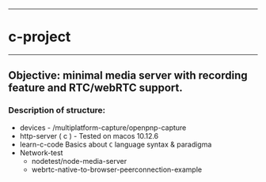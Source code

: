 ------------------------------------------
# c-project
------------------------------------------

## Objective: minimal media server with recording feature and RTC/webRTC support.

### Description of structure:

  - devices - /multiplatform-capture/openpnp-capture
  - http-server ( c ) - Tested on macos 10.12.6
  - learn-c-code Basics about `C` language syntax & paradigma
  - Network-test
    - nodetest/node-media-server
    - webrtc-native-to-browser-peerconnection-example
